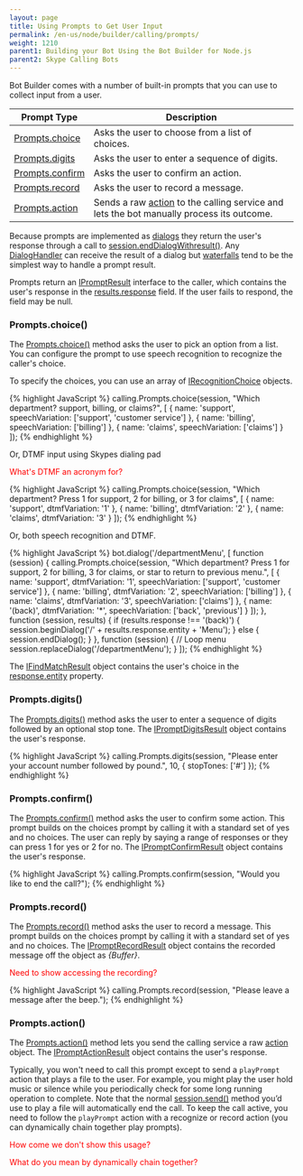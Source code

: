 ```yaml
---
layout: page
title: Using Prompts to Get User Input
permalink: /en-us/node/builder/calling/prompts/
weight: 1210
parent1: Building your Bot Using the Bot Builder for Node.js
parent2: Skype Calling Bots
---
```


Bot Builder comes with a number of built-in prompts that you can use to collect input from a user.  

|**Prompt Type**     | **Description**                                   
| -------------------| ---------------------------------------------
|[Prompts.choice](#promptschoice) | Asks the user to choose from a list of choices.       
|[Prompts.digits](#promptsdigits) | Asks the user to enter a sequence of digits.      
|[Prompts.confirm](#promptsconfirm) | Asks the user to confirm an action.  
|[Prompts.record](#promptsrecord) | Asks the user to record a message.
|[Prompts.action](#promptsaction) | Sends a raw [action](/en-us/node/builder/calling-reference/interfaces/_botbuilder_d_.iaction) to the calling service and lets the bot manually process its outcome.

Because prompts are implemented as [dialogs](/en-us/node/builder/chat/dialogs/) they return the user's response through a call to [session.endDialogWithresult()](/en-us/node/builder/calling-reference/classes/_botbuilder_d_.callsession#enddialogwithresult). Any [DialogHandler](/en-us/node/builder/chat/dialogs/#dialog-handlers) can receive the result of a dialog but [waterfalls](/en-us/node/builder/chat/dialogs/#waterfall) tend to be the simplest way to handle a prompt result.  

Prompts return an [IPromptResult](/en-us/node/builder/calling-reference/interfaces/_botbuilder_d_.ipromptresult.html) interface to the caller, which contains the user's response in the [results.response](/en-us/node/builder/calling-reference/interfaces/_botbuilder_d_.ipromptresult.html#reponse) field. If the user fails to respond, the field may be null. 

### Prompts.choice()

The [Prompts.choice()](/en-us/node/builder/calling-reference/classes/_botbuilder_d_.prompts.html#choice) method asks the user to pick an option from a list. You can configure the prompt to use speech recognition to recognize the caller's choice.

To specify the choices, you can use an array of [IRecognitionChoice](/en-us/node/builder/calling-reference/interfaces/_botbuilder_d_.irecognitionchoice) objects.


{% highlight JavaScript %}
calling.Prompts.choice(session, "Which department? support, billing, or claims?", [
    { name: 'support', speechVariation: ['support', 'customer service'] },
    { name: 'billing', speechVariation: ['billing'] },
    { name: 'claims', speechVariation: ['claims'] }
]);
{% endhighlight %}

Or, DTMF input using Skypes dialing pad

<span style="color:red">What's DTMF an acronym for?</span>


{% highlight JavaScript %}
calling.Prompts.choice(session, "Which department? Press 1 for support, 2 for billing, or 3 for claims", [
    { name: 'support', dtmfVariation: '1' },
    { name: 'billing', dtmfVariation: '2' },
    { name: 'claims', dtmfVariation: '3' }
]);
{% endhighlight %}

Or, both speech recognition and DTMF.

{% highlight JavaScript %}
bot.dialog('/departmentMenu', [
    function (session) {
        calling.Prompts.choice(session, "Which department? Press 1 for support, 2 for billing, 3 for claims, or star to return to previous menu.", [
            { name: 'support', dtmfVariation: '1', speechVariation: ['support', 'customer service'] },
            { name: 'billing', dtmfVariation: '2', speechVariation: ['billing'] },
            { name: 'claims', dtmfVariation: '3', speechVariation: ['claims'] },
            { name: '(back)', dtmfVariation: '*', speechVariation: ['back', 'previous'] }
        ]);
    },
    function (session, results) {
        if (results.response !== '(back)') {
            session.beginDialog('/' + results.response.entity + 'Menu');
        } else {
            session.endDialog();
        }
    },
    function (session) {
        // Loop menu
        session.replaceDialog('/departmentMenu');
    }
]);
{% endhighlight %}

The [IFindMatchResult](/en-us/node/builder/calling-reference/interfaces/_botbuilder_d_.ifindmatchresult) object contains the user's choice in the [response.entity](/en-us/node/builder/calling-reference/interfaces/_botbuilder_d_.ifindmatchresult#entity) property.



### Prompts.digits()

The [Prompts.digits()](/en-us/node/builder/calling-reference/classes/_botbuilder_d_.prompts.html#digits) method asks the user to enter a sequence of digits followed by an optional stop tone. The [IPromptDigitsResult](/en-us/node/builder/calling-reference/interfaces/_botbuilder_d_.ipromptdigitsresult.html) object contains the user's response. 

{% highlight JavaScript %}
calling.Prompts.digits(session, "Please enter your account number followed by pound.", 10, { stopTones: ['#'] });
{% endhighlight %}

### Prompts.confirm()

The [Prompts.confirm()](/en-us/node/builder/calling-reference/classes/_botbuilder_d_.prompts.html#confirm) method asks the user to confirm some action. This prompt builds on the choices prompt by calling it with a standard set of yes and no choices. The user can reply by saying a range of responses or they can press 1 for yes or 2 for no.  The [IPromptConfirmResult](/en-us/node/builder/calling-reference/interfaces/_botbuilder_d_.ipromptconfirmresult.html) object contains the user's response. 

{% highlight JavaScript %}
calling.Prompts.confirm(session, "Would you like to end the call?");
{% endhighlight %}

### Prompts.record()

The [Prompts.record()](/en-us/node/builder/calling-reference/classes/_botbuilder_d_.prompts.html#record) method asks the user to record a message. This prompt builds on the choices prompt by calling it with a standard set of yes and no choices. The [IPromptRecordResult](/en-us/node/builder/calling-reference/interfaces/_botbuilder_d_.ipromptrecordresult.html) object contains the recorded message off the object as _{Buffer}_.

<span style="color:red">Need to show accessing the recording?</span>

{% highlight JavaScript %}
calling.Prompts.record(session, "Please leave a message after the beep.");
{% endhighlight %}

### Prompts.action()

The [Prompts.action()](/en-us/node/builder/calling-reference/classes/_botbuilder_d_.prompts.html#action) method lets you send the calling service a raw [action](/en-us/node/builder/calling-reference/interfaces/_botbuilder_d_.iaction) object. The [IPromptActionResult](/en-us/node/builder/calling-reference/interfaces/_botbuilder_d_.ipromptactionresult.html) object contains the user's response. 

Typically, you won't need to call this prompt except to send a `playPrompt` action that plays a file to the user. For example, you might play the user hold music or silence while you periodically check for some long running operation to complete. Note that the normal [session.send()](/en-us/node/builder/calling-reference/classes/_botbuilder_d_.callsession#send) method you’d use to play a file will automatically end the call. To keep the call active, you need to follow the `playPrompt` action with a recognize or record action (you can  dynamically chain together play prompts). 
 
<span style="color:red">How come we don't show this usage?</span>

<span style="color:red">What do you mean by dynamically chain together?</span>
